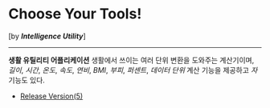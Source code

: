 # Choose Your Tools!
[by ***Intelligence Utility***]

---

**생활 유틸리티 어플리케이션**
생활에서 쓰이는 여러 단위 변환을 도와주는 계산기이며, *길이*, *시간*, *온도*, *속도*, *연비*, *BMI*, *부피*, *퍼센트*, *데이터 단위* 계산 기능을 제공하고 *자* 기능도 있다.

- [Release Version(5)](https://play.google.com/store/apps/details?id=com.SC.choose_your_tools)
